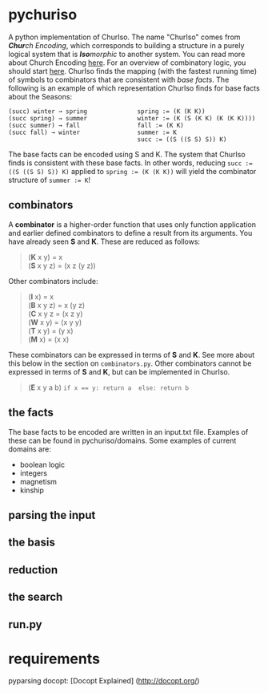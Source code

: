 pychuriso
=========

A python implementation of ChurIso. 
The name "ChurIso" comes from _**Chur**ch Encoding_, which corresponds to building a structure in a purely logical system that is _**Iso**morphic_ to another system. You can read more about Church Encoding [here](https://en.wikipedia.org/wiki/Church_encoding). For an overview of combinatory logic, you should start [here](https://en.wikipedia.org/wiki/Combinatory_logic). ChurIso finds the mapping (with the fastest running time) of symbols to combinators that are consistent with _base facts_. The following is an example of which representation ChurIso finds for base facts about the Seasons:
```
(succ) winter → spring              spring := (K (K K))
(succ spring) → summer              winter := (K (S (K K) (K (K K))))
(succ summer) → fall                fall := (K K)         
(succ fall) → winter                summer := K
                                    succ := ((S ((S S) S)) K)
```
The base facts can be encoded using S and K. The system that ChurIso finds is consistent with these base facts. In other words, reducing ```succ := ((S ((S S) S)) K)``` applied to ```spring := (K (K K))``` will yield the combinator structure of ```summer := K```!

combinators
-----------
A **combinator** is a higher-order function that uses only function application and earlier defined combinators to define a result from its arguments. You have already seen **S** and **K**. These are reduced as follows:
> (**K** x y) = x</br>
>(**S** x y z) = (x z (y z))</br>

Other combinators include:
>(**I** x) = x</br>
>(**B** x y z) = x (y z)</br>
>(**C** x y z = (x z y)</br>
>(**W** x y) = (x y y)</br>
>(**T** x y) = (y x)</br>
>(**M** x) = (x x)</br>

These combinators can be expressed in terms of **S** and **K**. See more about this below in the section on ```combinators.py```. Other combinators cannot be expressed in terms of **S** and **K**, but can be implemented in ChurIso.

>(**E** x y a b)  ```if x == y: return a  else: return b```</br>


the facts
----------
The base facts to be encoded are written in an input.txt file. Examples of these can be found in pychuriso/domains. Some examples of current domains are:
- boolean logic
- integers
- magnetism
- kinship


parsing the input
----------

the basis
----------

reduction
----------

the search
-----------

run.py
-----------










requirements
============

pyparsing
docopt: [Docopt Explained]
(http://docopt.org/)
